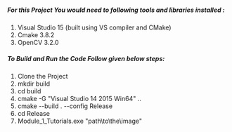 ##### For this Project You would need to following tools and libraries installed :
1. Visual Studio 15 (built using VS compiler and CMake)
2. Cmake 3.8.2
3. OpenCV 3.2.0

##### To Build and Run the Code Follow given below steps:
1. Clone the Project
2. mkdir build
3. cd build
4. cmake -G "Visual Studio 14 2015 Win64" ..
5. cmake --build . --config Release
6. cd Release
7. Module_1_Tutorials.exe "path\to\the\image"
